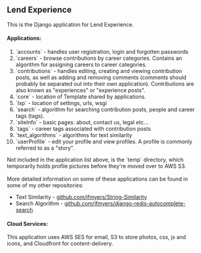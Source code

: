 <h2>Lend Experience</h2>

This is the Django application for Lend Experience.
<br>
<h4>Applications:</h4>
<ol>
	<li>`accounts` - handles user registration, login and forgotten passwords</li>
	<li>`careers` - browse contributions by career categories. Contains an algorithm for assigning careers to career categories.</li>
	<li>`contributions` - handles editing, creating and viewing contribution posts, as well as adding and removing comments (comments should probably be separated out into their own application). Contributions are also known as "experiences" or "experience posts".</li>
	<li>`core` - location of Template shared by applications.</li>
	<li>`lxp` - location of settings, urls, wsgi</li>
	<li>`search` - algorithm for searching contribution posts, people and career tags (tags).</li>
	<li>`siteInfo` - basic pages: about, contact us, legal etc...</li>
	<li>`tags` - career tags associated with contribution posts</li>
	<li>`text_algorithms` - algorithms for text similarity</li>
	<li>`userProfile` - edit your profile and view profiles. A profile is commonly referred to as a "story".
</ol>
Not included in the application list above, is the `temp` directory, which temporarily holds profile pictures before they're moved over to AWS S3.
<br>
<br>
More detailed information on some of these applications can be found in some of my other repositories:
<ul>
	<li>Text Similarity - <a href="https://github.com/jfmyers/String-Similarity">github.com/jfmyers/String-Similarity</a></li>
	<li>Search Algorithm - <a href="https://github.com/jfmyers/django-redis-autocomplete-search">github.com/jfmyers/django-redis-autocomplete-search</a></li>
</ul>
<h4>Cloud Services:</h4>
This application uses AWS SES for email, S3 to store photos, css, js and icons, and Cloudfront for content-delivery.